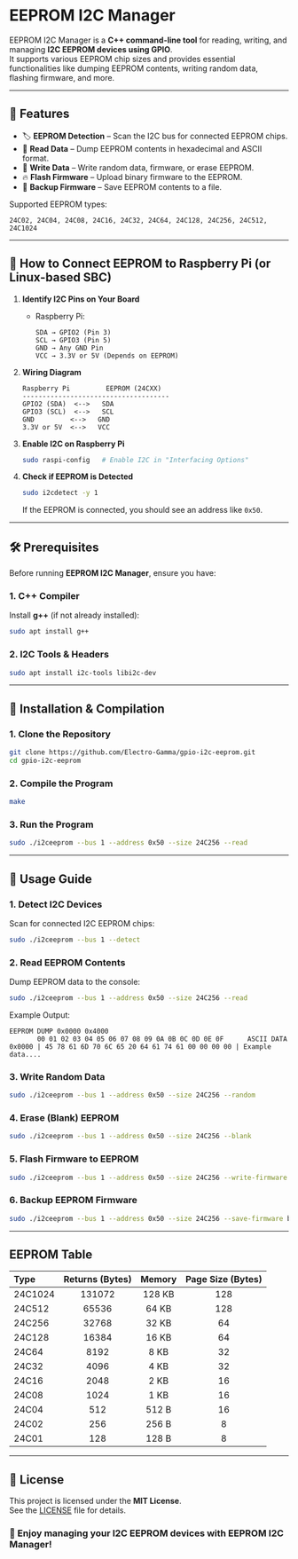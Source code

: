 # EEPROM I2C Manager

EEPROM I2C Manager is a **C++ command-line tool** for reading, writing, and managing **I2C EEPROM devices using GPIO**.  
It supports various EEPROM chip sizes and provides essential functionalities like dumping EEPROM contents, writing random data, flashing firmware, and more.

---

## 📌 **Features**

- 🏷 **EEPROM Detection** – Scan the I2C bus for connected EEPROM chips.
- 📝 **Read Data** – Dump EEPROM contents in hexadecimal and ASCII format.
- 🔄 **Write Data** – Write random data, firmware, or erase EEPROM.
- 🔥 **Flash Firmware** – Upload binary firmware to the EEPROM.
- 💾 **Backup Firmware** – Save EEPROM contents to a file.

Supported EEPROM types:
```
24C02, 24C04, 24C08, 24C16, 24C32, 24C64, 24C128, 24C256, 24C512, 24C1024
```
___

## 🔌 **How to Connect EEPROM to Raspberry Pi (or Linux-based SBC)**

1. **Identify I2C Pins on Your Board**  
   - Raspberry Pi:
     ```
     SDA → GPIO2 (Pin 3)
     SCL → GPIO3 (Pin 5)
     GND → Any GND Pin
     VCC → 3.3V or 5V (Depends on EEPROM)
     ```

2. **Wiring Diagram**
   ```
   Raspberry Pi         EEPROM (24CXX)
   -------------------------------------
   GPIO2 (SDA)  <-->   SDA
   GPIO3 (SCL)  <-->   SCL
   GND         <-->   GND
   3.3V or 5V  <-->   VCC
   ```

3. **Enable I2C on Raspberry Pi**
   ```bash
   sudo raspi-config   # Enable I2C in "Interfacing Options"
   ```

4. **Check if EEPROM is Detected**
   ```bash
   sudo i2cdetect -y 1
   ```
   If the EEPROM is connected, you should see an address like `0x50`.

---

## 🛠 **Prerequisites**

Before running **EEPROM I2C Manager**, ensure you have:

### **1. C++ Compiler**
Install **g++** (if not already installed):
```bash
sudo apt install g++
```

### **2. I2C Tools & Headers**
```bash
sudo apt install i2c-tools libi2c-dev
```

---

## 🚀 **Installation & Compilation**

### **1. Clone the Repository**
```bash
git clone https://github.com/Electro-Gamma/gpio-i2c-eeprom.git
cd gpio-i2c-eeprom
```

### **2. Compile the Program**
```bash
make
```

### **3. Run the Program**
```bash
sudo ./i2ceeprom --bus 1 --address 0x50 --size 24C256 --read
```

---

## 🎯 **Usage Guide**

### **1. Detect I2C Devices**
Scan for connected I2C EEPROM chips:
```bash
sudo ./i2ceeprom --bus 1 --detect
```

### **2. Read EEPROM Contents**
Dump EEPROM data to the console:
```bash
sudo ./i2ceeprom --bus 1 --address 0x50 --size 24C256 --read
```

Example Output:
```
EEPROM DUMP 0x0000 0x4000
       00 01 02 03 04 05 06 07 08 09 0A 0B 0C 0D 0E 0F      ASCII DATA
0x0000 | 45 78 61 6D 70 6C 65 20 64 61 74 61 00 00 00 00 | Example data....
```

### **3. Write Random Data**
```bash
sudo ./i2ceeprom --bus 1 --address 0x50 --size 24C256 --random
```

### **4. Erase (Blank) EEPROM**
```bash
sudo ./i2ceeprom --bus 1 --address 0x50 --size 24C256 --blank
```

### **5. Flash Firmware to EEPROM**
```bash
sudo ./i2ceeprom --bus 1 --address 0x50 --size 24C256 --write-firmware firmware.bin
```

### **6. Backup EEPROM Firmware**
```bash
sudo ./i2ceeprom --bus 1 --address 0x50 --size 24C256 --save-firmware backup.bin
```

---
## EEPROM Table

| Type    | Returns (Bytes) | Memory   | Page Size (Bytes) |
|:--------|:---------------:|:--------:|:-----------------:|
| 24C1024 | 131072          | 128 KB   | 128               |
| 24C512  | 65536           | 64 KB    | 128               |
| 24C256  | 32768           | 32 KB    | 64                |
| 24C128  | 16384           | 16 KB    | 64                |
| 24C64   | 8192            | 8 KB     | 32                |
| 24C32   | 4096            | 4 KB     | 32                |
| 24C16   | 2048            | 2 KB     | 16                |
| 24C08   | 1024            | 1 KB     | 16                |
| 24C04   | 512             | 512 B    | 16                |
| 24C02   | 256             | 256 B    | 8                 |
| 24C01   | 128             | 128 B    | 8                 |
___

## 📜 **License**
This project is licensed under the **MIT License**.  
See the [LICENSE](LICENSE) file for details.


### 🎉 Enjoy managing your I2C EEPROM devices with EEPROM I2C Manager!
